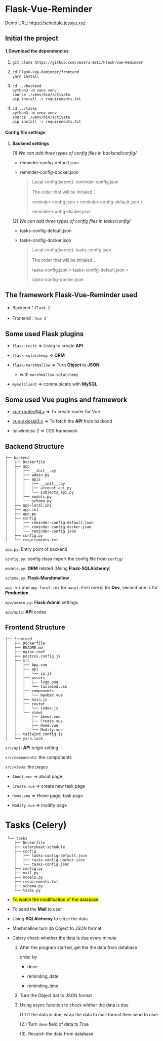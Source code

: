 # Flask-Vue-Reminder
Demo URL: https://schedule.jessyu.xyz
## Initial the project

#### 1.Download the dependencies

1. ```shell
   git clone https://github.com/JessYu-1011/Flask-Vue-Reminder
   ```

2. ```shell
   cd Flask-Vue-Reminder/frontend
   yarn install
   ```

3. ```shell
   cd ../backend
   python3 -m venv venv
   source ./venv/bin/activate
   pip install -r requirements.txt
   ```

4. ```shell
   cd ../tasks
   python3 -m venv venv
   source ./venv/bin/activate
   pip install -r requirements.txt 
   ```

#### Config file settings

1. **Backend settings**
   
   (1) *We can add three types of config files in backend/config/* 
   
   - reminder-config-default.json
   
   - reminder-config-docker.json
     
     > Local config(secret): reminder-config.json
     > 
     > The order that will be initialed：
     > 
     > reminder-config.json > reminder-config-default.json > 
     > 
     > reminder-config-docker.json
   
   (2) *We can add three types of config files in tasks/config/*
   
   - tasks-config-default.json
   
   - tasks-config-docker.json
     
     > Local config(secret): tasks-config.json
     > 
     > The order that will be initialed：
     > 
     > tasks-config.json > tasks-config-default.json > 
     > 
     > tasks-config-docker.json

## The framework Flask-Vue-Reminder used

- Backend：```Flask 2```

- Frontend：```Vue 3```

## Some used Flask plugins

- `flask-restx` => Using to create **API**

- `flask-sqlalchemy` => **ORM** 

- `flask-marshmallow` => Turn **Object** to **JSON**
  
  - with `marshmallow-sqlalchemy`

- `mysqlclient` => communicate with **MySQL**

## Some used Vue pugins and framework

- vue-router@4.x => To create router for Vue

- vue-axios@3.x =>  To fetch the **API** from backend

- tailwindcss 2 => CSS framework

## Backend Structure

```markup-templating
├── backend
│   ├── Dockerfile
│   ├── app
│   │   ├── __init__.py
│   │   ├── admin.py
│   │   ├── apis
│   │   │   ├── __init__.py
│   │   │   ├── account_api.py
│   │   │   └── subjects_api.py
│   │   ├── models.py
│   │   └── schema.py
│   ├── app-local.ini
│   ├── app.ini
│   ├── app.py
│   ├── config
│   │   ├── reminder-config-default.json
│   │   ├── reminder-config-docker.json
│   │   └── reminder-config.json
│   ├── config.py
│   └── requirements.txt
```

``app.py``: Entry point of backend

``config.py``: config class import the config file from  ``config/`` 

``models.py``: **ORM** related (Using **Flask-SQLAlchemy**)

``schema.py``: **Flask-Marshmallow**

``app.ini`` and ``app-local.ini`` for ``uwsgi``.
First one is for **Dev**, second one is for **Production** 

``app/admin.py``: **Flask-Admin** settings

``app/apis``: **API** codes



## Frontend Structure

```markup-templating
├── frontend
│   ├── Dockerfile
│   ├── README.md
│   ├── nginx.conf
│   ├── postcss.config.js
│   ├── src
│   │   ├── App.vue
│   │   ├── api
│   │   │   └── ip.js
│   │   ├── assets
│   │   │   ├── logo.png
│   │   │   └── tailwind.css
│   │   ├── components
│   │   │   └── Navbar.vue
│   │   ├── main.js
│   │   ├── router
│   │   │   └── index.js
│   │   └── views
│   │       ├── About.vue
│   │       ├── Create.vue
│   │       ├── Home.vue
│   │       └── Modify.vue
│   ├── tailwind.config.js
│   └── yarn.lock
```

``src/api``: **API** origin setting

``src/components``: the components

``src/views``: the pages

- ``About.vue`` => about page

- ``Create.vue`` => create new task page

- ``Home.vue`` => Home page, task page

- ``Modify.vue`` => modify page

# Tasks (Celery)

```markup-templating
 └── tasks
    ├── Dockerfile
    ├── celerybeat-schedule
    ├── config
    │   ├── tasks-config-default.json
    │   ├── tasks-config-docker.json
    │   └── tasks-config.json
    ├── config.py
    ├── mail.py
    ├── models.py
    ├── requirements.txt
    ├── schema.py
    └── tasks.py
```



- <mark>To watch the modification of the database</mark>

- To send the **Mail** to user

- Using **SQLAlchemy** to seize the data

- Mashmallow turn db Object to JSON format

- Celery check whether the data is due every minute
  
  1. After the program started, get the the data from database
     
     order by 
     
     - done
     
     - reminding_date
     
     - reminding_time
  
  2. Turn the Object dat to  JSON format
  
  3. Using async function to check whther the data is due
     
     (1.) If the data is due, wrap the data to mail format then send to user
     
     (2.) Turn ```done``` field of data to True 
     
     (3). Recatch the data from database
